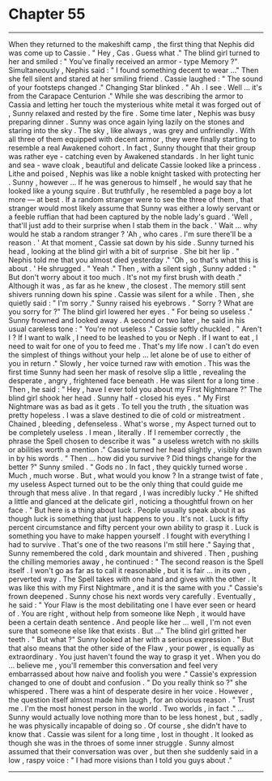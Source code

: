 
# Chapter 55


---

When they returned to the makeshift camp , the first thing that Nephis did was come up to Cassie .
" Hey , Cas . Guess what ."
The blind girl turned to her and smiled :
" You've finally received an armor - type Memory ?"
Simultaneously , Nephis said :
" I found something decent to wear …"
Then she fell silent and stared at her smiling friend . Cassie laughed :
" The sound of your footsteps changed ."
Changing Star blinked .
" Ah . I see . Well … it's from the Carapace Centurion ."
While she was describing the armor to Cassia and letting her touch the mysterious white metal it was forged out of , Sunny relaxed and rested by the fire .
Some time later , Nephis was busy preparing dinner . Sunny was once again lying lazily on the stones and staring into the sky .
The sky , like always , was grey and unfriendly .
With all three of them equipped with decent armor , they were finally starting to resemble a real Awakened cohort . In fact , Sunny thought that their group was rather eye - catching even by Awakened standards .
In her light tunic and sea - wave cloak , beautiful and delicate Cassie looked like a princess . Lithe and poised , Nephis was like a noble knight tasked with protecting her . Sunny , however …
If he was generous to himself , he would say that he looked like a young squire .
But truthfully , he resembled a page boy a lot more — at best . If a random stranger were to see the three of them , that stranger would most likely assume that Sunny was either a lowly servant or a feeble ruffian that had been captured by the noble lady's guard .
'Well , that'll just add to their surprise when I stab them in the back . '
Wait … why would he stab a random stranger ?
'Ah , who cares . I'm sure there'll be a reason . '
At that moment , Cassie sat down by his side . Sunny turned his head , looking at the blind girl with a bit of surprise .
She bit her lip .
" Nephis told me that you almost died yesterday ."
'Oh , so that's what this is about . '
He shrugged .
" Yeah ."
Then , with a silent sigh , Sunny added :
" But don't worry about it too much . It's not my first brush with death ."
Although it was , as far as he knew , the closest . The memory still sent shivers running down his spine .
Cassie was silent for a while . Then , she quietly said :
" I'm sorry ."
Sunny raised his eyebrows .
" Sorry ? What are you sorry for ?"
The blind girl lowered her eyes .
" For being so useless ."
Sunny frowned and looked away . A second or two later , he said in his usual careless tone :
" You're not useless ."
Cassie softly chuckled .
" Aren't I ? If I want to walk , I need to be leashed to you or Neph . If I want to eat , I need to wait for one of you to feed me . That's my life now . I can't do even the simplest of things without your help … let alone be of use to either of you in return ."
Slowly , her voice turned raw with emotion . This was the first time Sunny had seen her mask of resolve slip a little , revealing the desperate , angry , frightened face beneath . He was silent for a long time . Then , he said :
" Hey , have I ever told you about my First Nightmare ?"
The blind girl shook her head . Sunny half - closed his eyes .
" My First Nightmare was as bad as it gets . To tell you the truth , the situation was pretty hopeless . I was a slave destined to die of cold or mistreatment . Chained , bleeding , defenseless . What's worse , my Aspect turned out to be completely useless . I mean , literally . If I remember correctly , the phrase the Spell chosen to describe it was " a useless wretch with no skills or abilities worth a mention ."
Cassie turned her head slightly , visibly drawn in by his words .
" Then … how did you survive ? Did things change for the better ?"
Sunny smiled .
" Gods no . In fact , they quickly turned worse . Much , much worse . But , what would you know ? In a strange twist of fate , my useless Aspect turned out to be the only thing that could guide me through that mess alive . In that regard , I was incredibly lucky ."
He shifted a little and glanced at the delicate girl , noticing a thoughtful frown on her face .
" But here is a thing about luck . People usually speak about it as though luck is something that just happens to you . It's not . Luck is fifty percent circumstance and fifty percent your own ability to grasp it . Luck is something you have to make happen yourself . I fought with everything I had to survive . That's one of the two reasons I'm still here ."
Saying that , Sunny remembered the cold , dark mountain and shivered . Then , pushing the chilling memories away , he continued :
" The second reason is the Spell itself . I won't go as far as to call it reasonable , but it is fair … in its own , perverted way . The Spell takes with one hand and gives with the other . It was like this with my First Nightmare , and it is the same with you ."
Cassie's frown deepened . Sunny chose his next words very carefully . Eventually , he said :
" Your Flaw is the most debilitating one I have ever seen or heard of . You are right , without help from someone like Neph , it would have been a certain death sentence . And people like her … well , I'm not even sure that someone else like that exists . But …"
The blind girl gritted her teeth .
" But what ?"
Sunny looked at her with a serious expression .
" But that also means that the other side of the Flaw , your power , is equally as extraordinary . You just haven't found the way to grasp it yet . When you do … believe me , you'll remember this conversation and feel very embarrassed about how naive and foolish you were ."
Cassie's expression changed to one of doubt and confusion .
" Do you really think so ?" she whispered .
There was a hint of desperate desire in her voice . However , the question itself almost made him laugh , for an obvious reason .
" Trust me . I'm the most honest person in the world . Two worlds , in fact ."
… Sunny would actually love nothing more than to be less honest , but , sadly , he was physically incapable of doing so . Of course , she didn't have to know that .
Cassie was silent for a long time , lost in thought . It looked as though she was in the throes of some inner struggle . Sunny almost assumed that their conversation was over , but then she suddenly said in a low , raspy voice :
" I had more visions than I told you guys about ."

---

